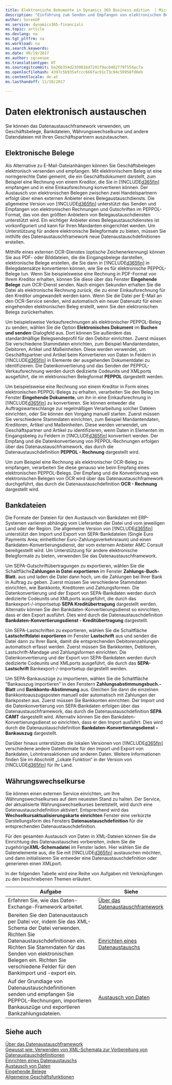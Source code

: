 ```yaml
---
title: Elektronische Dokumente in Dynamics 365 Business edition  | Microsoft Docs
description: "Einführung zum Senden und Empfangen von elektronischen Belegen in [!INCLUDE[d365fin](includes/d365fin_md.md)]."
author: SorenGP
ms.service: dynamics365-financials
ms.topic: article
ms.devlang: na
ms.tgt_pltfrm: na
ms.workload: na
ms.search.keywords: 
ms.date: 09/19/2017
ms.author: sgroespe
ms.translationtype: HT
ms.sourcegitcommit: ba26b354d235981bd7291f9ac6402779f554ac7a
ms.openlocfilehash: 4397c5b935afccc666fac91c73c04c59958fd8eb
ms.contentlocale: de-at
ms.lasthandoff: 11/10/2017

---
```


# <a name="exchanging-data-electronically"></a>Daten elektronisch austauschen
Sie können das Datenaustauschframework verwenden, um Geschäftsbelege, Bankdateien, Währungswechselkurse und andere Datendateien mit Ihren Geschäftspartnern auszutauschen.

## <a name="electronic-documents"></a>Elektronische Belege
Als Alternative zu E-Mail-Dateianhängen können Sie Geschäftsbelegen elektronisch versenden und empfangen. Mit elektronischem Beleg ist eine normgerechte Datei gemeint, die ein Geschäftsdokument darstellt, zum Beispiel eine Rechnung von einem Kreditor, die Sie in [!INCLUDE[d365fin](includes/d365fin_md.md)] empfangen und in eine Einkaufsrechnung konvertieren können. Der Austausch von elektronischen Belegen zwischen zwei Handelspartnern erfolgt über einen externen Anbieter eines Belegaustauschdiensts. Die allgemeine Version von [!INCLUDE[d365fin](includes/d365fin_md.md)] unterstützt das Senden und Empfangen von elektronischen Rechnungen und Gutschriften im PEPPOL-Format, das von den größten Anbietern von Belegaustauschdiensten unterstützt wird. Ein wichtiger Anbieter eines Belegaustauschdienstes ist vorkonfiguriert und kann für Ihren Mandanten eingerichtet werden. Um Unterstützung für andere elektronische Belegformate zu bieten, müssen Sie mithilfe des Datenaustauschframework neue Datenaustauschdefinitionen erstellen.  

Mithilfe eines externen OCR-Dienstes (optische Zeichenerkennung) können Sie aus PDF- oder Bilddateien, die die Eingangsbelege darstellen, elektronische Belege erstellen, die Sie dann in [!INCLUDE[d365fin](includes/d365fin_md.md)] in Belegdatensätze konvertieren können, wie Sie es für elektronische PEPPOL-Belege tun. Wenn Sie beispielsweise eine Rechnung in PDF-Format von Ihrem Kreditor erhalten, können Sie diese über das Fenster **Eingehende Belege** zum OCR-Dienst senden. Nach einigen Sekunden erhalten Sie die Datei als elektronische Rechnung zurück, die zu einer Einkaufsrechnung für den Kreditor umgewandelt werden kann. Wenn Sie die Datei per E-Mail an den OCR-Service senden, wird automatisch ein neuer Datensatz für einen eingehenden elektronischen Beleg erstellt, wenn Sie den elektronischen Belegs zurückerhalten.  

Um beispielsweise Verkaufsrechnungen als elektronischer PEPPOL-Beleg zu senden, wählen Sie die Option **Elektronisches Dokument** im **Buchen und senden**-Dialogfeld aus. Dort können Sie außerdem das standardmäßige Belegsendeprofil für den Debitor einrichten. Zuerst müssen Sie verschiedene Stammdaten einrichten, zum Beispiel Mandantendaten, Debitoren, Artikel und Maßeinheiten. Diese werden verwendet, um Geschäftspartner und Artikel beim Konvertieren von Daten in Feldern in [!INCLUDE[d365fin](includes/d365fin_md.md)] in Elemente der ausgehenden Dokumentdatei zu identifizieren. Die Datenkonvertierung und das Senden der PEPPOL-Verkaufsrechnung werden durch dedizierte Codeunits und XMLports ausgeführt, die im elektronischen Belegformat **PEPPOL** dargestellt werden.  

Um beispielsweise eine Rechnung von einem Kreditor in Form eines elektronischen PEPPOL-Belegs zu erhalten, verarbeiten Sie den Beleg im Fenster **Eingehende Dokumente**, um ihn in eine Einkaufsrechnung in [!INCLUDE[d365fin](includes/d365fin_md.md)] zu konvertieren. Sie können entweder die Auftragswarteschlange zur regelmäßigen Verarbeitung solcher Dateien einrichten, oder Sie können den Vorgang manuell starten. Zuerst müssen Sie verschiedene Stammdaten einrichten, zum Beispiel Mandantendaten, Kreditoren, Artikel und Maßeinheiten. Diese werden verwendet, um Geschäftspartner und Artikel zu identifizieren, wenn Daten in Elementen im Eingangsbeleg zu Feldern in [!INCLUDE[d365fin](includes/d365fin_md.md)] konvertiert werden. Der Empfang und die Datenkonvertierung von PEPPOL-Rechnungen erfolgen über das Datenaustauschframework, das durch die Datenaustauschdefinition **PEPPOL - Rechnung** dargestellt wird.  

 Um zum Beispiel eine Rechnung als elektronischer OCR-Beleg zu empfangen, verarbeiten Sie diese genauso wie beim Empfang eines elektronischen PEPPOL-Belegs. Der Empfang und die Konvertierung von elektronischen Belegen von OCR wird über das Datenaustauschframework durchgeführt, das durch die Datenaustauschdefinition **OCR - Rechnung** dargestellt wird.  

## <a name="bank-files"></a>Bankdateien  
 Die Formate der Dateien für den Austausch von Bankdaten mit ERP-Systemen variieren abhängig vom Lieferanten der Datei und vom jeweiligen Land oder der Region. Die allgemeine Version von [!INCLUDE[d365fin](includes/d365fin_md.md)] unterstützt den Import und Export von SEPA-Bankdateien (Single Euro Payments Area; einheitlicher Euro-Zahlungsverkehrsraum) und einen Bankdaten-Konvertierungsdienst, der vom externen Anbieter AMC Consult bereitgestellt wird. Um Unterstützung für andere elektronische Belegformate zu bieten, verwenden Sie das Datenaustauschframework.  

Um SEPA-Gutschriftübertragungen zu exportieren, wählen Sie die Schaltfläche**Zahlungen in Datei exportieren** im Fenster **Zahlungs-Buch-Blatt.** aus und laden die Datei dann hoch, um die Zahlungen bei Ihrer Bank in Auftrag zu geben. Zuerst müssen Sie verschiedene Stammdaten einrichten, wie Bankkonto, Kreditoren und Zahlungsformen. Die Datenkonvertierung und der Export von SEPA-Bankdaten werden durch dedizierte Codeunits und XMLports ausgeführt, die durch das Bankexport-/-importsetup **SEPA Kreditübertragung** dargestellt werden. Alternativ können Sie den Bankdaten-Konvertierungsdienst so einrichten, dass er den Export ausführt. Dies wird durch die Datenaustauschdefinition **Bankdaten-Konvertierungsdienst - Kreditübertragung** dargestellt.  

Um SEPA-Lastschriften zu exportieren, wählen Sie die Schaltfläche **Lastschriftdatei exportieren** im Fenster **Lastschrift** aus und senden die Datei dann zu Ihrer Bank, damit die entsprechenden Debitorenzahlungen automatisch erfasst werden. Zuerst müssen Sie Bankkonten, Debitoren, Lastschrift-Mandage und Zahlungsformen einrichten. Die Datenkonvertierung und der Export von SEPA-Bankdaten werden durch dedizierte Codeunits und XMLports ausgeführt, die durch das **SEPA-Lastschrift** Bankexport-/-importsetup dargestellt werden.  

Um SEPA-Bankauszüge zu importieren, wählen Sie die Schaltfläche "Bankauszug importieren" in den Fenstern **Zahlungsabstimmungsbuch.-Blatt** und **Bankkonto-Abstimmung** aus. Gleichen Sie dann die einzelnen Bankkontoauszugsposten manuell oder automatisch mit Zahlungen der Bankposten aus. Zuerst müssen Sie Bankkonten einrichten. Der Import und die Datenkonvertierung von SEPA-Bankdaten erfolgen über das Datenaustauschframework, das durch die Datenaustauschdefinition **SEPA CAMT** dargestellt wird. Alternativ können Sie den Bankdaten-Konvertierungsdienst so einrichten, dass er den Import ausführt. Dies wird durch die Datenaustauschdefinition **Bankdaten-Konvertierungsdienst – Bankauszug** dargestellt.  

 Darüber hinaus unterstützen die lokalen Versionen von [!INCLUDE[d365fin](includes/d365fin_md.md)] verschiedene andere Dateiformate für den Import und Export von Bankdaten, Lohntransaktionen und anderen Daten. Weitere Informationen finden Sie im Abschnitt „Lokale Funktion“ in der Version von [!INCLUDE[d365fin](includes/d365fin_md.md)] für Ihr Land.  

## <a name="currency-exchange-rates"></a>Währungswechselkurse  
Sie können einen externen Service einrichten, um Ihre Währungswechselkurses auf dem neuesten Stand zu halten. Der Service, der aktualisierte Währungswechselkurses bereitstellt, wird durch eine Datenaustauschdefinition aktiviert. Entsprechend wird das **Wechselkursaktualisierungskarte einrichten** Fenster eine verkürzte Darstellungsform des Fensters **Datenaustauschdefinition** für die entsprechenden Datenaustauschdefinition.  

Für den gesamten Austausch von Daten in XML-Dateien können Sie die Einrichtung des Datenaustausches vorbereiten, indem Sie die zugehörige**XML-Schemadatei** im Fenster  laden. Hier wählen Sie die Datenelemente aus, die Sie mit [!INCLUDE[d365fin](includes/d365fin_md.md)] austauschen möchten, und dann initialisieren Sie entweder eine Datenaustauschdefinition oder generieren einen XMLport.  

In der folgenden Tabelle wird eine Reihe von Aufgaben mit Verknüpfungen zu den beschriebenen Themen erläutert.  

|Aufgabe|Siehe|  
|--------|---------|  
|Erfahren Sie, wie das Daten-Exchange-Framework arbeitet.|[Über das Datenaustauschframework](across-about-the-data-exchange-framework.md)|  
|Bereiten Sie den Datenaustausch per Datei vor, indem Sie das XML-Schema der Datei verwenden. Richten Sie Datenaustauschdefinitionen ein. Richten Sie Stammdaten für das Senden von elektronischen Belegen ein. Richten Sie verschiedene Felder für den Bankimport und -export ein.|[Einrichten eines Datenaustauschs](across-set-up-data-exchange.md)|  
|Auf der Grundlage von Datenaustauschdefinitionen senden und empfangen Sie PEPPOL-Rechnungen, importieren Bankauszüge und exportieren Bankzahlungsdateien.|[Austausch von Daten](across-exchange-data.md)|  

## <a name="see-also"></a>Siehe auch  
[Über das Datenaustauschframework](across-about-the-data-exchange-framework.md)  
[Gewusst wie: Verwenden von XML-Schemata zur Vorbereitung von Datenaustauschdefinitionen](across-how-to-use-xml-schemas-to-prepare-data-exchange-definitions.md)  
[Einrichten eines Datenaustauschs](across-set-up-data-exchange.md)  
[Austausch von Daten](across-exchange-data.md)  
[Eingehende Belege](across-income-documents.md)  
[Allgemeine Geschäftsfunktionen](ui-across-business-areas.md)

